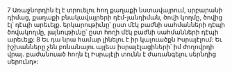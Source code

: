7 Առաջնորդին էլ է տրուելու հող քաղաքի նստավայրում, սրբարանի դիմաց, քաղաքի բնակավայրերի դէմ-յանդիման, ծովի կողմը, ծովից էլ՝ դէպի արեւելք. երկարութիւնը՝ ըստ մէկ բաժնի սահմանների դէպի ծովակողմը, լայնութիւնը՝ ըստ հողի մէկ բաժնի սահմանների դէպի արեւելք: 8 Եւ դա նրա համար լինելու է իր կալուածքն Իսրայէլում: Եւ իշխանները չեն բռնանալու այլեւս իսրայէլացիների՝ իմ ժողովրդի վրայ. բաժանուած հողն էլ Իսրայէլի տունն է ժառանգելու սերնդից սերունդ»:

